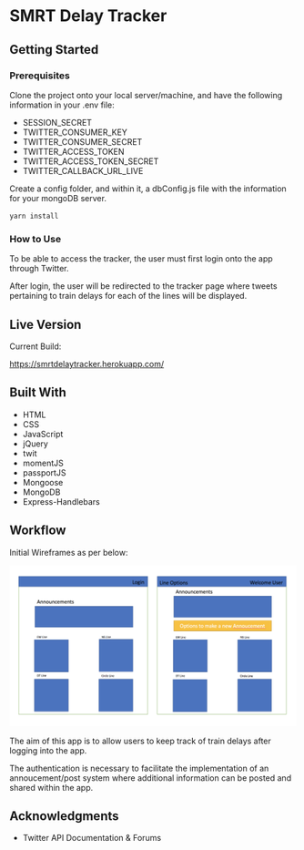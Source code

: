 # SMRT Delay Tracker

## Getting Started

### Prerequisites

Clone the project onto your local server/machine, and have the following information in your .env file:

* SESSION_SECRET
* TWITTER_CONSUMER_KEY
* TWITTER_CONSUMER_SECRET
* TWITTER_ACCESS_TOKEN
* TWITTER_ACCESS_TOKEN_SECRET
* TWITTER_CALLBACK_URL_LIVE

Create a config folder, and within it, a dbConfig.js file with the information for your mongoDB server.


```
yarn install
```

### How to Use

To be able to access the tracker, the user must first login onto the app through Twitter.

After login, the user will be redirected to the tracker page where tweets pertaining to train delays for each of the lines will be displayed.

## Live Version

Current Build:

https://smrtdelaytracker.herokuapp.com/

## Built With

* HTML
* CSS
* JavaScript
* jQuery
* twit
* momentJS
* passportJS
* Mongoose
* MongoDB
* Express-Handlebars

## Workflow

Initial Wireframes as per below:

![](https://raw.githubusercontent.com/strisen/project-2/master/public/wireframes/mainframe.png)

The aim of this app is to allow users to keep track of train delays after logging into the app.

The authentication is necessary to facilitate the implementation of an annoucement/post system where additional information can be posted and shared within the app.

## Acknowledgments

* Twitter API Documentation & Forums
